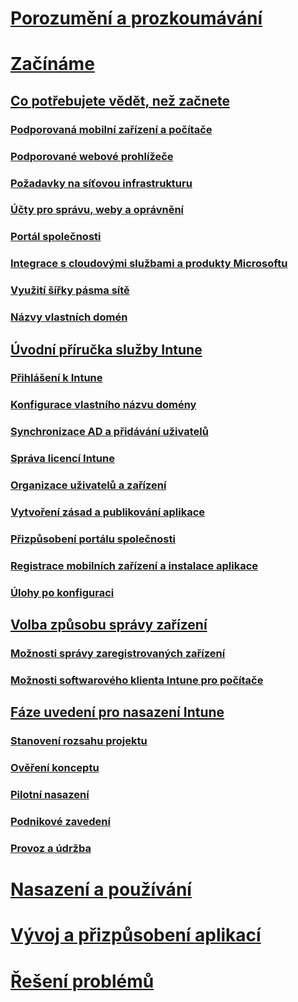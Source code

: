 # [Porozumění a prozkoumávání](/intune/understand-explore/introduction-to-microsoft-intune)

# [Začínáme](what-to-know-before-you-start-microsoft-intune.md)
## [Co potřebujete vědět, než začnete](what-to-know-before-you-start-microsoft-intune.md)
### [Podporovaná mobilní zařízení a počítače](supported-mobile-devices-and-computers.md)
### [Podporované webové prohlížeče](supported-web-browsers.md)
### [Požadavky na síťovou infrastrukturu](network-infrastructure-requirements-for-microsoft-intune.md)
### [Účty pro správu, weby a oprávnění](administrative-accounts-websites-perms.md)
### [Portál společnosti](microsoft-intune-company-portal.md)
### [Integrace s cloudovými službami a produkty Microsoftu](integration-with-cloud-services.md)
### [Využití šířky pásma sítě](network-bandwidth-use.md)
### [Názvy vlastních domén](domain-names-for-microsoft-intune.md)

## [Úvodní příručka služby Intune](start-with-a-paid-subscription-to-microsoft-intune.md)
### [Přihlášení k Intune](start-with-a-paid-subscription-to-microsoft-intune-step-1.md)
### [Konfigurace vlastního názvu domény](start-with-a-paid-subscription-to-microsoft-intune-step-2.md)
### [Synchronizace AD a přidávání uživatelů](start-with-a-paid-subscription-to-microsoft-intune-step-3.md)
### [Správa licencí Intune](start-with-a-paid-subscription-to-microsoft-intune-step-4.md)
### [Organizace uživatelů a zařízení](start-with-a-paid-subscription-to-microsoft-intune-step-5.md)
### [Vytvoření zásad a publikování aplikace](start-with-a-paid-subscription-to-microsoft-intune-step-6.md)
### [Přizpůsobení portálu společnosti](start-with-a-paid-subscription-to-microsoft-intune-step-7.md)
### [Registrace mobilních zařízení a instalace aplikace](start-with-a-paid-subscription-to-microsoft-intune-step-8.md)
### [Úlohy po konfiguraci](post-configuration-tasks.md)

## [Volba způsobu správy zařízení](choose-how-to-manage-devices.md)
### [Možnosti správy zaregistrovaných zařízení](mobile-device-management-capabilities-in-microsoft-intune.md)
### [Možnosti softwarového klienta Intune pro počítače](windows-pc-management-capabilities-in-microsoft-intune.md)

## [Fáze uvedení pro nasazení Intune](rollout-phases-for-microsoft-intune-deployment.md)
### [Stanovení rozsahu projektu](project-scope.md)
### [Ověření konceptu](proof-of-concept.md)
### [Pilotní nasazení](pilot.md)
### [Podnikové zavedení](enterprise-rollout.md)
### [Provoz a údržba](operations-and-maintenance.md)

<!-- # [Plan and Design](/intune/plan-design/ways-to-do-enterprise-mobility) -->
# [Nasazení a používání](/intune/deploy-use/overview-of-device-and-app-lifecycles-in-microsoft-intune)
# [Vývoj a přizpůsobení aplikací](/intune/develop/intune-app-sdk)
# [Řešení problémů](/intune/troubleshoot/general-troubleshooting-tips-for-microsoft-intune)


<!--HONumber=Aug16_HO4-->


